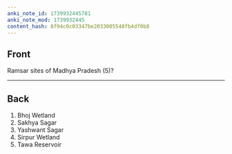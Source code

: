 ```yaml
---
anki_note_id: 1739932445781
anki_note_mod: 1739932445
content_hash: 8f94c0c03347be2033005548fb4df0b8
---
```


## Front

Ramsar sites of Madhya Pradesh (5)?

<hr/>

## Back

1. Bhoj Wetland  
2. Sakhya Sagar  
3. Yashwant Sagar  
4. Sirpur Wetland  
5. Tawa Reservoir